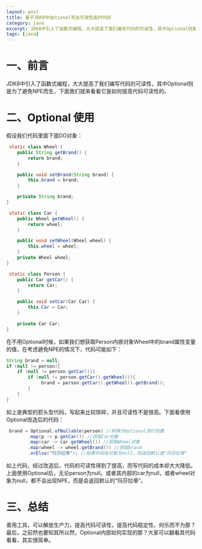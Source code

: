 ```yaml
---
layout: post
title: 基于JDK8中Optional写出可读性高的代码
category: java
excerpt: JDK8中引入了函数式编程，大大提高了我们编写代码的可读性，其中Optional则是为了避免NPE而生，下面我们就来看看它是如何提高代码可读性的。
tags: [java]
---
```


# 一、前言
JDK8中引入了函数式编程，大大提高了我们编写代码的可读性，其中Optional则是为了避免NPE而生，下面我们就来看看它是如何提高代码可读性的。


# 二、Optional 使用
假设我们代码里面下面DO对象：
```Java
 static class Wheel {
    public String getBrand() {
        return brand;
    }

    public void setBrand(String brand) {
        this.brand = brand;
    }

    private String brand;
}
```

```Java
 static class Car {
    public Wheel getWheel() {
        return wheel;
    }

    public void setWheel(Wheel wheel) {
        this.wheel = wheel;
    }
    private Wheel wheel;
}

```

```Java
 static class Person {
    public Car getCar() {
        return Car;
    }

    public void setCar(Car Car) {
        this.Car = Car;
    }

    private Car Car;
}
```


在不用Optional时候，如果我们想获取Person内嵌对象Wheel中的brand属性变量的值，在考虑避免NPE的情况下，代码可能如下：

```Java
String brand = null;
if (null != person){
    if (null != person.getCar()){
        if (null != person.getCar().getWheel()){
             brand = person.getCar().getWheel().getBrand();
        }
    }
}
```

如上是典型的箭头型代码，写起来比较琐碎，并且可读性不是很高。下面看使用Optional改造后的代码：

```Java
 brand = Optional.ofNullable(person) //转换为Optional进行包裹
        .map(p -> p.getCar()) //获取Car对象
        .map(car -> car.getWheel()) //获取Wheel对象
        .map(wheel -> wheel.getBrand()) //获取brand
        .orElse("玛莎拉蒂"); //如果中间有对象为null，则返回默认值"玛莎拉蒂"
```

如上代码，经过改造后，代码的可读性得到了提高，而写代码的成本却大大降低。上面使用Optional后，无论person为null，或者其内部的car为null，或者wheel对象为null，都不会出现NPE，而是会返回默认的“玛莎拉蒂”。


# 三、总结
善用工具，可以解放生产力，提高代码可读性，提高代码稳定性，何乐而不为那？最后，之前然也要知其所以然，Optional内部如何实现的那？大家可以翻看其代码看看，其实很简单。
